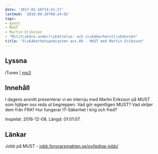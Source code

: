 ```yaml
---
date: '2017-01-16T14:41:17'
lastmod: '2018-09-26T08:24:02'
tags:
- guest
- MUST
- Martin Eriksson
- "Milit\xE4ra underr\xE4ttelse- och s\xE4kerhetstj\xE4nsten"
title: "S\xE4kerhetspodcasten avs.84 - MUST med Martin Eriksson"
---
```

## Lyssna

iTunes \| [mp3](http://traffic.libsyn.com/sakerhetspodcasten/2016-12-08_Intervju_Martin_Eriksson_MUST_mixdown_01.mp3)

## Innehåll

I dagens avsnitt presenterar vi en intervju med Martin Eriksson på MUST som hjälper
oss reda ut begreppen. Vad gör egentligen MUST? Vad skiljer dem från FRA? Hur fungerar
IT-Säkerhet i krig och fred?

Inspelat: 2016-12-08. Längd: 01:01:07.

## Länkar

Jobb på MUST - [jobb.forsvarsmakten.se/sv/lediga-jobb/](http://jobb.forsvarsmakten.se/sv/lediga-jobb/)


